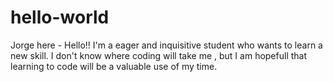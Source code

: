 # hello-world
Jorge here - 
Hello!! I'm a eager and inquisitive student who wants to learn a new skill. I don't know where coding will take me , but I am hopefull that learning to code will be a valuable use of my time. 
